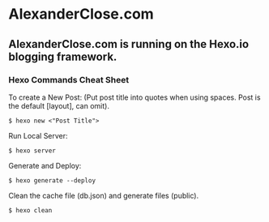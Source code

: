 # AlexanderClose.com

## AlexanderClose.com is running on the Hexo.io blogging framework.

### Hexo Commands Cheat Sheet

To create a New Post: (Put post title into quotes when using spaces. Post is the default [layout], can omit).

    $ hexo new <"Post Title">

Run Local Server:

    $ hexo server

Generate and Deploy:

    $ hexo generate --deploy

Clean the cache file (db.json) and generate files (public).

    $ hexo clean
